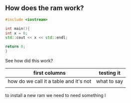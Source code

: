 ## How does the ram work?
```cpp
#include <iostream>

int main(){
int x = 0;
std::cout << x << std::endl;

return 0;
}
```

See how did this work?

| first columns                          | testing it    |
| -------------------------------------- | --- |
| how do we call it a table and it's not |   what to say  |
|                                        |     |

to install a new ram we need to need something l